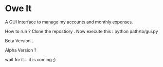# Owe It
A GUI Interface to manage my accounts and monthly expenses.

How to run ?
Clone the repostiory .
Now execute this :
python path/to/gui.py

Beta Version .

Alpha Version ?

wait for it... it is coming ;) 